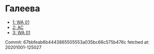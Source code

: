 # Галеева
- [1: WA 01](1.md)
- [2: AC](2.md)
- [3: WA 01](3.md)

Commit: 67bbfeab6b4443865505553a035bc66c575b476c
 fetched at: 20201001-125027
